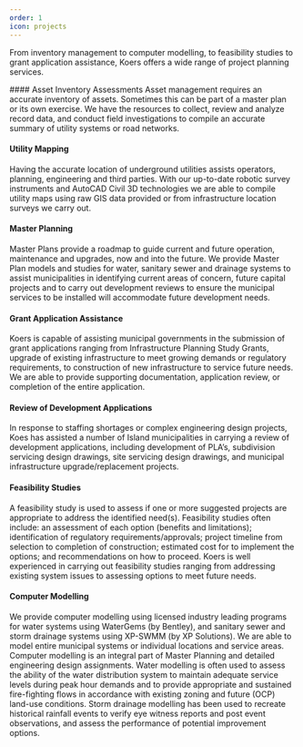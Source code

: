```yaml
---
order: 1
icon: projects
---
```

From inventory management to computer modelling, to feasibility studies to grant application assistance, Koers offers a wide range of project planning services.

<section class="service__list">
#### Asset Inventory Assessments
Asset management requires an accurate inventory of assets. Sometimes this can be part of a master plan or its own exercise. We have the resources to collect, review and analyze record data, and conduct field investigations to compile an accurate summary of utility systems or road networks.

#### Utility Mapping
Having the accurate location of underground utilities assists operators, planning, engineering and third parties. With our up-to-date robotic survey instruments and AutoCAD Civil 3D technologies we are able to compile utility maps using raw GIS data provided or from infrastructure location surveys we carry out.

#### Master Planning
Master Plans provide a roadmap to guide current and future operation, maintenance and upgrades, now and into the future. We provide Master Plan models and studies for water, sanitary sewer and drainage systems to assist municipalities in identifying current areas of concern, future capital projects and to carry out development reviews to ensure the municipal services to be installed will accommodate future development needs.

#### Grant Application Assistance
Koers is capable of assisting municipal governments in the submission of grant applications ranging from Infrastructure Planning Study Grants, upgrade of existing infrastructure to meet growing demands or regulatory requirements, to construction of new infrastructure to service future needs. We are able to provide supporting documentation, application review, or completion of the entire application.

#### Review of Development Applications
In response to staffing shortages or complex engineering design projects, Koes has assisted a number of Island municipalities in carrying a review of development applications, including development of PLA’s, subdivision servicing design drawings, site servicing design drawings, and municipal infrastructure upgrade/replacement projects.

#### Feasibility Studies
A feasibility study is used to assess if one or more suggested projects are appropriate to address the identified need(s). Feasibility studies often include: an assessment of each option (benefits and limitations); identification of regulatory requirements/approvals; project timeline from selection to completion of construction; estimated cost for to implement the options; and recommendations on how to proceed. Koers is well experienced in carrying out feasibility studies ranging from addressing existing system issues to assessing options to meet future needs.

#### Computer Modelling
We provide computer modelling using licensed industry leading programs for water systems using WaterGems (by Bentley), and sanitary sewer and storm drainage systems using XP-SWMM (by XP Solutions). We are able to model entire municipal systems or individual locations and service areas. Computer modelling is an integral part of Master Planning and detailed engineering design assignments. Water modelling is often used to assess the ability of the water distribution system to maintain adequate service levels during peak hour demands and to provide appropriate and sustained fire-fighting flows in accordance with existing zoning and future (OCP) land-use conditions. Storm drainage modelling has been used to recreate historical rainfall events to verify eye witness reports and post event observations, and assess the performance of potential improvement options.
</services>
